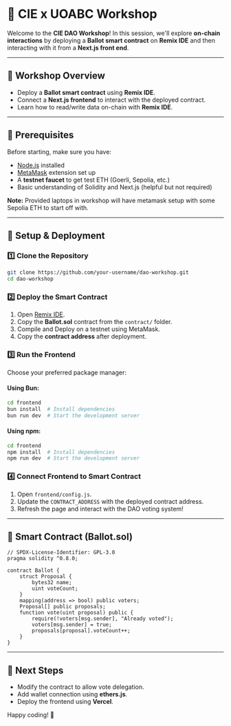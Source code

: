 # 🚀 CIE x UOABC Workshop

Welcome to the **CIE DAO Workshop**! In this session, we'll explore **on-chain interactions** by deploying a **Ballot smart contract** on **Remix IDE** and then interacting with it from a **Next.js front end**.

---

## 📌 Workshop Overview

- Deploy a **Ballot smart contract** using **Remix IDE**.
- Connect a **Next.js frontend** to interact with the deployed contract.
- Learn how to read/write data on-chain with **Remix IDE**.

---

## 🎯 Prerequisites

Before starting, make sure you have:

- [Node.js](https://nodejs.org/) installed
- [MetaMask](https://metamask.io/) extension set up
- A **testnet faucet** to get test ETH (Goerli, Sepolia, etc.)
- Basic understanding of Solidity and Next.js (helpful but not required)

**Note:** Provided laptops in workshop will have metamask setup with some Sepolia ETH to start off with.

---

## 🔧 Setup & Deployment

### 1️⃣ Clone the Repository
```sh
git clone https://github.com/your-username/dao-workshop.git
cd dao-workshop
```

### 2️⃣ Deploy the Smart Contract
1. Open [Remix IDE](https://remix.ethereum.org/).
2. Copy the **Ballot.sol** contract from the `contract/` folder.
3. Compile and Deploy on a testnet using MetaMask.
4. Copy the **contract address** after deployment.

### 3️⃣ Run the Frontend
Choose your preferred package manager:

#### Using Bun:
```sh
cd frontend
bun install  # Install dependencies
bun run dev  # Start the development server
```

#### Using npm:
```sh
cd frontend
npm install  # Install dependencies
npm run dev  # Start the development server
```

### 4️⃣ Connect Frontend to Smart Contract
1. Open `frontend/config.js`.
2. Update the `CONTRACT_ADDRESS` with the deployed contract address.
3. Refresh the page and interact with the DAO voting system!

---

## 📜 Smart Contract (Ballot.sol)
```solidity
// SPDX-License-Identifier: GPL-3.0
pragma solidity ^0.8.0;

contract Ballot {
    struct Proposal {
        bytes32 name;
        uint voteCount;
    }
    mapping(address => bool) public voters;
    Proposal[] public proposals;
    function vote(uint proposal) public {
        require(!voters[msg.sender], "Already voted");
        voters[msg.sender] = true;
        proposals[proposal].voteCount++;
    }
}
```

---

## 🚀 Next Steps
- Modify the contract to allow vote delegation.
- Add wallet connection using **ethers.js**.
- Deploy the frontend using **Vercel**.

Happy coding! 🎉
